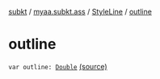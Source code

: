 [subkt](../../index.md) / [myaa.subkt.ass](../index.md) / [StyleLine](index.md) / [outline](./outline.md)

# outline

`var outline: `[`Double`](https://kotlinlang.org/api/latest/jvm/stdlib/kotlin/-double/index.html) [(source)](https://github.com/Myaamori/SubKt/blob/0.1.8/src/main/kotlin/myaa/subkt/ass/parser.kt#L562)